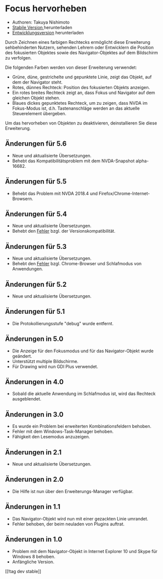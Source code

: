 # Focus hervorheben #

* Authoren: Takuya Nishimoto
* [Stabile Version ][2] herunterladen
* [Entwicklungsversion][1] herunterladen

Durch Zeichnen eines farbigen Rechtecks ermöglicht diese Erweiterung
sehbehinderten Nutzern, sehenden Lehrern oder Entwicklern die Position des
fokusierten Objektes sowie des Navigator-Objektes auf dem Bildschirm zu
verfolgen.

Die folgenden Farben werden von dieser Erweiterung verwendet:

* Grüne, düne, gestrichelte und gepunktete Linie, zeigt das Objekt, auf dem
  der Navigator steht.
* Rotes, dünnes Rechteck: Position des fokusierten Objekts anzeigen.
* Ein rotes breites Rechteck zeigt an, dass Fokus und Navigator auf dem
  gleichen Objekt stehen.
* Blaues dickes gepunktetes Rechteck, um zu zeigen, dass NVDA im Fokus-Modus
  ist, d.h. Tastenanschläge werden an das aktuelle Steuerelement übergeben.

Um das hervorheben von Objekten zu deaktivieren, deinstallieren Sie diese
Erweiterung.

## Änderungen für 5.6 ##

* Neue und aktualisierte Übersetzungen.
* Behebt das Kompatibilitätsproblem mit dem NVDA-Snapshot alpha-16682.

## Änderungen für 5.5 ##

* Behebt das Problem mit NVDA 2018.4 und Firefox/Chrome-Internet-Browsern.

## Änderungen für 5.4 ##

* Neue und aktualisierte Übersetzungen.
* Behebt den [Fehler](https://github.com/nvdajp/focusHighlight/issues/11)
  bzgl. der Versionskompatibilität.

## Änderungen für 5.3 ##

* Neue und aktualisierte Übersetzungen.
* Behebt den [Fehler](https://github.com/nvdajp/focusHighlight/issues/10)
  bzgl. Chrome-Browser und Schlafmodus von Anwendungen.

## Änderungen für 5.2 ##

* Neue und aktualisierte Übersetzungen.

## Änderungen für 5.1 ##

* Die Protokollierungsstufe "debug"  wurde entfernt.

## Änderungen in 5.0 ##

* Die Anzeige für den Fokusmodus und für das Navigator-Objekt wurde
  geändert.
* Unterstützt multiple Bildschirme.
* Für Drawing wird nun GDI Plus verwendet.

## Änderungen in 4.0 ##

* Sobald die aktuelle Anwendung im Schlafmodus ist, wird das Rechteck
  ausgeblendet.

## Änderungen in 3.0 ##

* Es wurde ein Problem bei erweiterten Kombinationsfeldern behoben.
* Fehler mit dem Windows-Task-Manager behoben.
* Fähigkeit den Lesemodus anzuzeigen.

## Änderungen in 2.1 ##

* Neue und aktualisierte Übersetzungen.

## Änderungen in 2.0 ##

* Die Hilfe ist nun über den Erweiterungs-Manager verfügbar.

## Änderungen in 1.1 ##

* Das Navigator-Objekt wird nun mit einer gezackten Linie umrandet.
* Fehler behoben, der beim neuladen von Plugins auftrat.

## Änderungen in 1.0 ##

* Problem mit dem Navigator-Objekt in Internet Explorer 10 und Skype für
  Windows 8 behoben.
* Anfängliche Version.


[[!tag dev stable]]

[1]: https://addons.nvda-project.org/files/get.php?file=fh-dev

[2]: https://addons.nvda-project.org/files/get.php?file=fh
